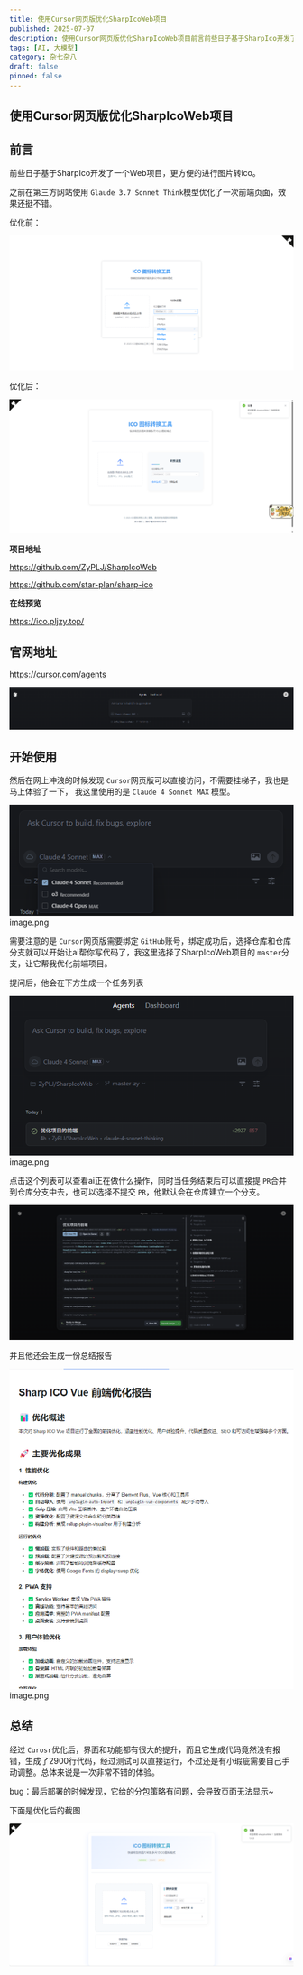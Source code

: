 ```yaml
---
title: 使用Cursor网页版优化SharpIcoWeb项目
published: 2025-07-07
description: 使用Cursor网页版优化SharpIcoWeb项目前言前些日子基于SharpIco开发了一个Web项目，更方便的进行图片转ico。之前在第三方网站使用 Glaude 3.7 Sonnet Think模型优化了一次前端页面，效果还挺不错。优化前：image.png优化后：image.png项目地址https://github.com/ZyPLJ/SharpIcoWebhttps
tags: [AI, 大模型]
category: 杂七杂八
draft: false
pinned: false
---
```



## 使用Cursor网页版优化SharpIcoWeb项目

## 前言

前些日子基于SharpIco开发了一个Web项目，更方便的进行图片转ico。

之前在第三方网站使用 `Glaude 3.7 Sonnet Think`模型优化了一次前端页面，效果还挺不错。

优化前：

![image.png](./fc32b1bac00c205b.png)

优化后：

![image.png](./1e729ae5ad6d390f.png)

**项目地址**

https://github.com/ZyPLJ/SharpIcoWeb

https://github.com/star-plan/sharp-ico

**在线预览**

https://ico.pljzy.top/

## 官网地址

https://cursor.com/agents

![image.png](./577ce74e7d1b7f83.png)

## 开始使用

然后在网上冲浪的时候发现 `Cursor`网页版可以直接访问，不需要挂梯子，我也是马上体验了一下， 我这里使用的是 `Claude 4 Sonnet MAX` 模型。

![image.png](./830650ee0bb7f0d8.png)image.png

需要注意的是 `Cursor`网页版需要绑定 `GitHub`账号，绑定成功后，选择仓库和仓库分支就可以开始让ai帮你写代码了，我这里选择了SharpIcoWeb项目的 `master`分支，让它帮我优化前端项目。

提问后，他会在下方生成一个任务列表

![image.png](./5571388e5863f999.png)image.png

点击这个列表可以查看ai正在做什么操作，同时当任务结束后可以直接提 `PR`合并到仓库分支中去，也可以选择不提交 `PR`，他默认会在仓库建立一个分支。

![image.png](./64ce2b1bc54f14e5.png)

并且他还会生成一份总结报告

![image.png](./392e95aef43f8f9a.png)image.png

## 总结

经过 `Curosr`优化后，界面和功能都有很大的提升，而且它生成代码竟然没有报错，生成了2900行代码，经过测试可以直接运行，不过还是有小瑕疵需要自己手动调整。总体来说是一次非常不错的体验。

bug：最后部署的时候发现，它给的分包策略有问题，会导致页面无法显示~

下面是优化后的截图

![image.png](./d98b17a53f272d47.png)